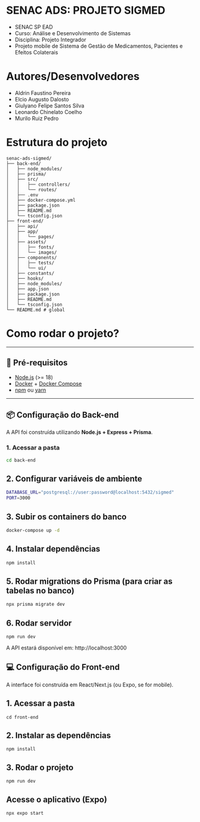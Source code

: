 # SENAC ADS: PROJETO SIGMED

- SENAC SP EAD
- Curso: Análise e Desenvolvimento de Sistemas
- Disciplina: Projeto Integrador
- Projeto mobile de Sistema de Gestão de Medicamentos, Pacientes e Efeitos Colaterais

# Autores/Desenvolvedores

- Aldrin Faustino Pereira
- Elcio Augusto Dalosto
- Giulyano Felipe Santos Silva
- Leonardo Chinelato Coelho
- Murilo Ruiz Pedro

# Estrutura do projeto

```
senac-ads-sigmed/
├── back-end/
│   ├── node_modules/
│   ├── prisma/
│   ├── src/
│   │   ├── controllers/
│   │   └── routes/
│   ├── .env
│   ├── docker-compose.yml
│   ├── package.json
│   ├── README.md
│   └── tsconfig.json
├── front-end/
│   ├── api/
│   ├── app/
│   │   └── pages/
│   ├── assets/
│   │   ├── fonts/
│   │   └── images/
│   ├── components/
│   │   ├── tests/
│   │   └── ui/
│   ├── constants/
│   ├── hooks/
│   ├── node_modules/
│   ├── app.json
│   ├── package.json
│   ├── README.md
│   └── tsconfig.json
└── README.md # global
```

# Como rodar o projeto?

---

## 🚀 Pré-requisitos

- [Node.js](https://nodejs.org/) (>= 18)
- [Docker](https://www.docker.com/) + [Docker Compose](https://docs.docker.com/compose/)
- [npm](https://www.npmjs.com/) ou [yarn](https://yarnpkg.com/)

---

## 📦 Configuração do Back-end

A API foi construída utilizando **Node.js + Express + Prisma**.

### 1. Acessar a pasta

```bash
cd back-end
```

## 2. Configurar variáveis de ambiente

```bash
DATABASE_URL="postgresql://user:password@localhost:5432/sigmed"
PORT=3000
```

## 3. Subir os containers do banco

```bash
docker-compose up -d
```

## 4. Instalar dependências

```bash
npm install
```

## 5. Rodar migrations do Prisma (para criar as tabelas no banco)

```bash
npx prisma migrate dev
```

## 6. Rodar servidor

```
npm run dev
```

A API estará disponível em: http://localhost:3000

## 💻 Configuração do Front-end

A interface foi construída em React/Next.js (ou Expo, se for mobile).

## 1. Acessar a pasta

```
cd front-end
```

## 2. Instalar as dependências

```
npm install
```

## 3. Rodar o projeto

```
npm run dev
```

## Acesse o aplicativo (Expo)

```
npx expo start
```
